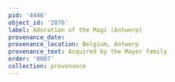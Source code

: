 ```yaml
---
pid: '4446'
object_id: '2876'
label: Adoration of the Magi (Antwerp)
provenance_date:
provenance_location: Belgium, Antwerp
provenance_text: Acquired by the Mayer family
order: '0007'
collection: provenance
---
```

